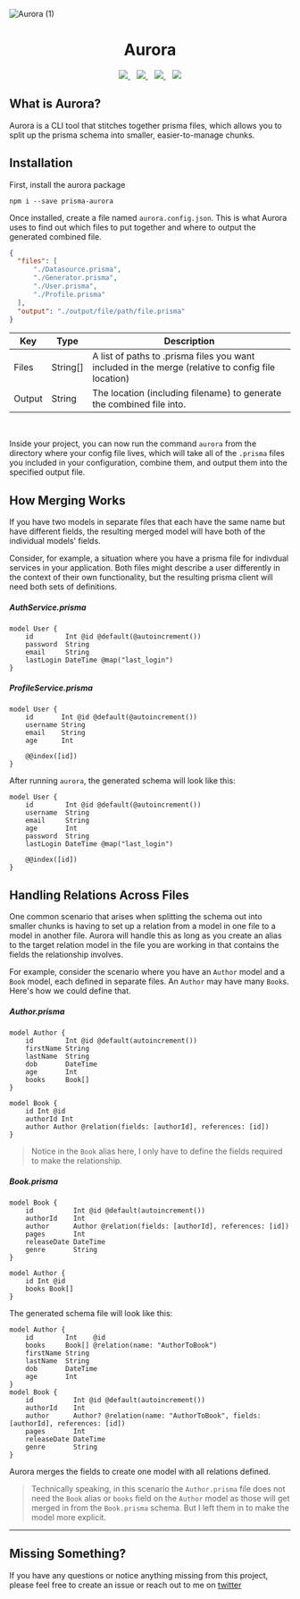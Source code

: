 ![Aurora (1)](https://user-images.githubusercontent.com/18456526/147911028-46df0f91-5e8b-465d-90c2-c5efdbd281dd.png)

<div align="center">
  <h1>Aurora</h1>

  <a href="https://www.npmjs.com/package/prisma-aurora">
    <img src="https://img.shields.io/npm/dt/prisma-aurora.svg?style=flat" />
  </a>
  <span>&nbsp;&nbsp;</span>
  <a href="https://slack.prisma.io/">
    <img src="https://img.shields.io/npm/v/prisma-aurora.svg?style=flat" />
  </a>
  <span>&nbsp;&nbsp;</span>
  <a href="https://github.com/sabinadams/aurora/actions/workflows/node.js.yml">
    <img src="https://github.com/sabinadams/aurora/actions/workflows/node.js.yml/badge.svg" />
  </a>
  <span>&nbsp;&nbsp;</span>
  <a href="https://github.com/sabinadams/aurora/actions/workflows/codeql-analysis.yml">
    <img src="https://github.com/sabinadams/aurora/actions/workflows/codeql-analysis.yml/badge.svg" />
  </a>
</div>

## What is Aurora?

Aurora is a CLI tool that stitches together prisma files, which allows you to split up the prisma schema into smaller, easier-to-manage chunks.


## Installation

First, install the aurora package

```
npm i --save prisma-aurora
```

Once installed, create a file named `aurora.config.json`. This is what Aurora uses to find out which files to put together and where to output the generated combined file.
```json
{
  "files": [
      "./Datasource.prisma",
      "./Generator.prisma",
      "./User.prisma",
      "./Profile.prisma"
  ],
  "output": "./output/file/path/file.prisma"
}
```
| Key | Type | Description |
| ------------- | ------------- | ------------- |
| Files | String[] | A list of paths to .prisma files you want included in the merge (relative to config file location)|
| Output | String  | The location (including filename) to generate the combined file into.|

<br>

Inside your project, you can now run the command `aurora` from the directory where your config file lives, which will take all of the `.prisma` files you included in your configuration, combine them, and output them into the specified output file.

## How Merging Works

If you have two models in separate files that each have the same name but have different fields, the resulting merged model will have both of the individual models' fields.

Consider, for example, a situation where you have a prisma file for indivdual services in your application. Both files might describe a user differently in the context of their own functionality, but the resulting prisma client will need both sets of definitions.

##### AuthService.prisma
```prisma
model User {
    id        Int @id @default(@autoincrement())
    password  String
    email     String
    lastLogin DateTime @map("last_login")
}
```

##### ProfileService.prisma
```prisma
model User {
    id       Int @id @default(@autoincrement())
    username String
    email    String
    age      Int
    
    @@index([id])
}
```

After running `aurora`, the generated schema will look like this:
```prisma
model User {
    id        Int @id @default(@autoincrement())
    username  String
    email     String
    age       Int
    password  String
    lastLogin DateTime @map("last_login")
    
    @@index([id])
}
```

## Handling Relations Across Files

One common scenario that arises when splitting the schema out into smaller chunks is having to set up a relation from a model in one file to a model in another file. Aurora will handle this as long as you create an alias to the target relation model in the file you are working in that contains the fields the relationship involves.

For example, consider the scenario where you have an `Author` model and a `Book` model, each defined in separate files. An `Author` may have many `Book`s. Here's how we could define that.

##### Author.prisma
```prisma
model Author {
    id        Int @id @default(autoincrement())
    firstName String
    lastName  String
    dob       DateTime
    age       Int
    books     Book[]
}

model Book {
    id Int @id
    authorId Int
    author Author @relation(fields: [authorId], references: [id])
}
```
> Notice in the `Book` alias here, I only have to define the fields required to make the relationship.

##### Book.prisma
```prisma
model Book {
    id          Int @id @default(autoincrement())
    authorId    Int
    author      Author @relation(fields: [authorId], references: [id])
    pages       Int
    releaseDate DateTime
    genre       String
}

model Author {
    id Int @id
    books Book[]
}
```

The generated schema file will look like this:

```prisma
model Author {
    id        Int    @id
    books     Book[] @relation(name: "AuthorToBook")
    firstName String
    lastName  String
    dob       DateTime
    age       Int
}
model Book {
    id          Int @id @default(autoincrement())
    authorId    Int
    author      Author? @relation(name: "AuthorToBook", fields: [authorId], references: [id])
    pages       Int
    releaseDate DateTime
    genre       String
}
```

Aurora merges the fields to create one model with all relations defined. 

> Technically speaking, in this scenario the `Author.prisma` file does not need the `Book` alias or `books` field on the `Author` model as those will get merged in from the `Book.prisma` schema. But I left them in to make the model more explicit.

---

## Missing Something?

If you have any questions or notice anything missing from this project, please feel free to create an issue or reach out to me on [twitter](https://twitter.com/sabinthedev)
